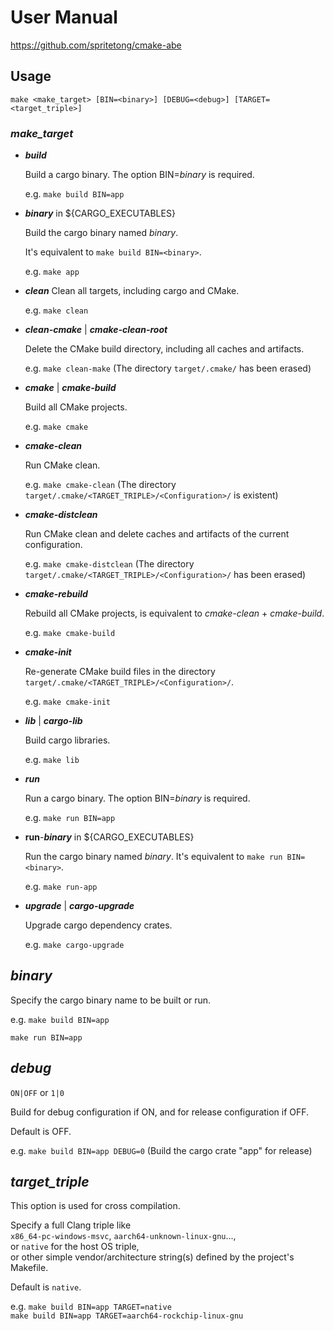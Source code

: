 # User Manual

<https://github.com/spritetong/cmake-abe>

## Usage

`make <make_target> [BIN=<binary>] [DEBUG=<debug>] [TARGET=<target_triple>]`

### *make_target*

- ***build***

   Build a cargo binary. The option BIN=*binary* is required.

   e.g. `make build BIN=app`

- ***binary*** in ${CARGO_EXECUTABLES}

    Build the cargo binary named *binary*.

    It's equivalent to `make build BIN=<binary>`.

    e.g. `make app`

- ***clean***
    Clean all targets, including cargo and CMake.

    e.g. `make clean`

- ***clean-cmake*** | ***cmake-clean-root***

    Delete the CMake build directory, including all caches and artifacts.

    e.g. `make clean-make` (The directory `target/.cmake/` has been erased)

- ***cmake*** | ***cmake-build***

    Build all CMake projects.

    e.g. `make cmake`

- ***cmake-clean***

    Run CMake clean.

    e.g. `make cmake-clean` (The directory `target/.cmake/<TARGET_TRIPLE>/<Configuration>/` is existent)

- ***cmake-distclean***

    Run CMake clean and delete caches and artifacts of the current configuration.

    e.g. `make cmake-distclean` (The directory `target/.cmake/<TARGET_TRIPLE>/<Configuration>/` has been erased)

- ***cmake-rebuild***

    Rebuild all CMake projects, is equivalent to *cmake-clean* + *cmake-build*.

    e.g. `make cmake-build`

- ***cmake-init***

    Re-generate CMake build files in the directory `target/.cmake/<TARGET_TRIPLE>/<Configuration>/`.

    e.g. `make cmake-init`

- ***lib*** | ***cargo-lib***

    Build cargo libraries.

    e.g. `make lib`

- ***run***

    Run a cargo binary. The option BIN=*binary* is required.

    e.g. `make run BIN=app`

- **run**-***binary*** in ${CARGO_EXECUTABLES}

    Run the cargo binary named *binary*. It's equivalent to `make run BIN=<binary>`.

    e.g. `make run-app`

- ***upgrade*** | ***cargo-upgrade***

    Upgrade cargo dependency crates.

    e.g. `make cargo-upgrade`

## *binary*

Specify the cargo binary name to be built or run.

e.g. `make build BIN=app`

`make run BIN=app`

## *debug*

`ON|OFF` or `1|0`

Build for debug configuration if ON, and for release configuration if OFF.

Default is OFF.

e.g. `make build BIN=app DEBUG=0` (Build the cargo crate "app" for release)

## *target_triple*

This option is used for cross compilation.

Specify a full Clang triple like  
`x86_64-pc-windows-msvc`, `aarch64-unknown-linux-gnu`...,  
or `native` for the host OS triple,  
or other simple vendor/architecture string(s) defined by the project's Makefile.

Default is `native`.

e.g.
`make build BIN=app TARGET=native`  
`make build BIN=app TARGET=aarch64-rockchip-linux-gnu`
